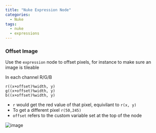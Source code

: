 ```yaml
---
title: "Nuke Expression Node"
categories:
  - Nuke
tags:
  - nuke
  - expressions
---
```



### Offset Image
Use the `expression` node to offset pixels, for instance to make sure an image is tileable

In each channel R/G/B
```
r((x+offset)%width, y)
g((x+offset)%width, y)
b((x+offset)%width, y)
```
  - `r` would get the red value of that pixel, equivilant to `r(x, y)`
  - To get a different pixel `r(50,245)`
  - `offset` refers to the custom variable set at the top of the node


![image](https://user-images.githubusercontent.com/12150445/144228352-80b348d4-4e4d-4088-bde2-62b12627d04a.png)
